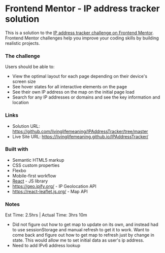 # Frontend Mentor - IP address tracker solution

This is a solution to the [IP address tracker challenge on Frontend Mentor](https://www.frontendmentor.io/challenges/ip-address-tracker-I8-0yYAH0). Frontend Mentor challenges help you improve your coding skills by building realistic projects. 

### The challenge

Users should be able to:

- View the optimal layout for each page depending on their device's screen size
- See hover states for all interactive elements on the page
- See their own IP address on the map on the initial page load
- Search for any IP addresses or domains and see the key information and location

### Links

- Solution URL: https://github.com/livinglifemeaning/IPAddressTracker/tree/master
- Live Site URL: https://livinglifemeaning.github.io/IPAddressTracker/


### Built with

- Semantic HTML5 markup
- CSS custom properties
- Flexbo
- Mobile-first workflow
- [React](https://reactjs.org/) - JS library
- https://geo.ipify.org/ - IP Geolocation API
- https://react-leaflet.js.org/ - Map API


### Notes
Est Time: 2.5hrs | Actual Time: 3hrs 10m

- Did not figure out how to get map to update on its own, and instead had to use sessionStorage and manual refresh to get it to work. Want to come back and figure out how to get map to refresh just by change in state. This would allow me to set initial data as user's ip address. 
- Need to add IPv6 address lookup
